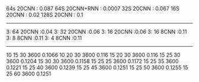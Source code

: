 64s 20CNN : 0.087
64S 20CNN+RNN : 0.0007 
32S 20CNN : 0.067
16S 20CNN : 0.02
128S 20CNN : 0.1

----
3: 64 20CNN :0.04
3: 32 20CNN :0.06
3: 16 20CNN :0.06
3: 16 8CNN  :0.11
3: 8  8CNN  :0.11
3: 4  8CNN  :0.11

----
10 15 30 3600 0.1066
10 20 30 3600 0.116
15 20 30 3600 0.116
15 25 30 3600 0.1204
15 30 30 3600 0.1158
15 25 25 3600 0.1172
15 25 35 3600 0.1221
15 25 40 3600 0.1239
15 25 45 3600 0.1251
15 25 50 3600 0.1255
15 25 60 3600 0.1251



